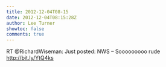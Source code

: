 ```yaml
---
title: 2012-12-04T08-15
date: 2012-12-04T08:15:28Z
author: Lee Turner
showtoc: false
comments: true
---
```


RT @RichardWiseman: Just posted: NWS – Sooooooooo rude http://bit.ly/YtQ4ks

